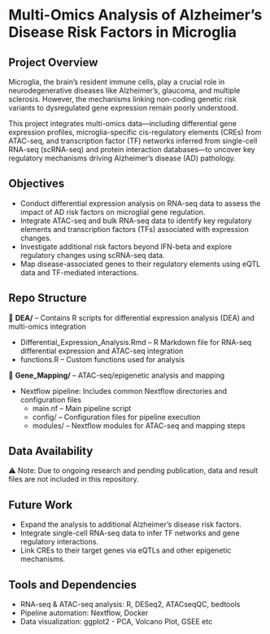 # Multi-Omics Analysis of Alzheimer’s Disease Risk Factors in Microglia

## Project Overview
Microglia, the brain’s resident immune cells, play a crucial role in neurodegenerative diseases like Alzheimer’s, glaucoma, and multiple sclerosis. However, the mechanisms linking non-coding genetic risk variants to dysregulated gene expression remain poorly understood.

This project integrates multi-omics data—including differential gene expression profiles, microglia-specific cis-regulatory elements (CREs) from ATAC-seq, and transcription factor (TF) networks inferred from single-cell RNA-seq (scRNA-seq) and protein interaction databases—to uncover key regulatory mechanisms driving Alzheimer’s disease (AD) pathology.

## Objectives
- Conduct differential expression analysis on RNA-seq data to assess the impact of AD risk factors on microglial gene regulation.
- Integrate ATAC-seq and bulk RNA-seq data to identify key regulatory elements and transcription factors (TFs) associated with expression changes.
- Investigate additional risk factors beyond IFN-beta and explore regulatory changes using scRNA-seq data.
- Map disease-associated genes to their regulatory elements using eQTL data and TF-mediated interactions.

## Repo Structure 

📁 **DEA/** – Contains R scripts for differential expression analysis (DEA) and multi-omics integration
- Differential_Expression_Analysis.Rmd – R Markdown file for RNA-seq differential expression and ATAC-seq integration
- functions.R – Custom functions used for analysis

📁 **Gene_Mapping/** – ATAC-seq/epigenetic analysis and mapping
- Nextflow pipeline: Includes common Nextflow directories and configuration files
  - main.nf – Main pipeline script
  - config/ – Configuration files for pipeline execution
  - modules/ – Nextflow modules for ATAC-seq and mapping steps

## Data Availability
⚠️ Note: Due to ongoing research and pending publication, data and result files are not included in this repository.

## Future Work
- Expand the analysis to additional Alzheimer’s disease risk factors.
- Integrate single-cell RNA-seq data to infer TF networks and gene regulatory interactions.
- Link CREs to their target genes via eQTLs and other epigenetic mechanisms.

## Tools and Dependencies
- RNA-seq & ATAC-seq analysis: R, DESeq2, ATACseqQC, bedtools
- Pipeline automation: Nextflow, Docker
- Data visualization: ggplot2 - PCA, Volcano Plot, GSEE etc

